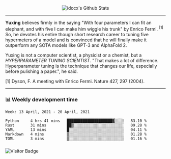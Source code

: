 <div align="center">
    <img align="center" src="https://github-readme-stats.vercel.app/api?username=idocx&show_icons=true&count_private=true&hide_border=true" alt="idocx's Github Stats"></img>
</div>

---

**Yuxing** believes firmly in the saying "With four parameters I can fit an elephant, and with five I can make him wiggle his trunk" by Enrico Fermi. <sup>[1]</sup> So, he devotes his entire though short research career to tuning five hypermeters of a model and is convinced that he will finally make it outperform any SOTA models like GPT-3 and AlphaFold 2.

Yuxing is not a computer scientist, a physicist or a chemist, but a *HYPERPARAMETER TUNING SCIENTIST*. "That makes a lot of difference. Hyperparameter tuning is the technique that changes our life, especially before pulishing a paper.", he said.

[1] Dyson, F. A meeting with Enrico Fermi. Nature 427, 297 (2004).


---

### 📊 Weekly development time
<!--START_SECTION:waka-->
```text
Week: 13 April, 2021 - 20 April, 2021

Python     4 hrs 41 mins   ████████████████████▓░░░░   83.10 % 
Rust       31 mins         ██▒░░░░░░░░░░░░░░░░░░░░░░   09.28 % 
YAML       13 mins         █░░░░░░░░░░░░░░░░░░░░░░░░   04.11 % 
Markdown   4 mins          ▒░░░░░░░░░░░░░░░░░░░░░░░░   01.28 % 
TOML       3 mins          ▒░░░░░░░░░░░░░░░░░░░░░░░░   01.16 % 
```
<!--END_SECTION:waka-->

### 

![Visitor Badge](https://visitor-badge.laobi.icu/badge?page_id=idocx.idocx)